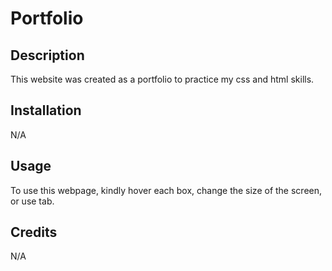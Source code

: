 # Portfolio

## Description

This website was created as a portfolio to practice my css and html skills.


## Installation

N/A

## Usage

To use this webpage, kindly hover each box, change the size of the screen, or use tab.


## Credits

N/A

